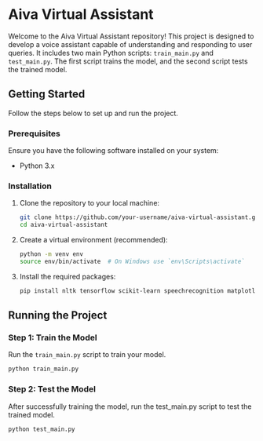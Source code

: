 # Aiva Virtual Assistant

Welcome to the Aiva Virtual Assistant repository! This project is designed to develop a voice assistant capable of understanding and responding to user queries. It includes two main Python scripts: `train_main.py` and `test_main.py`. The first script trains the model, and the second script tests the trained model.

## Getting Started

Follow the steps below to set up and run the project.

### Prerequisites

Ensure you have the following software installed on your system:
- Python 3.x

### Installation

1. Clone the repository to your local machine:
    ```bash
    git clone https://github.com/your-username/aiva-virtual-assistant.git
    cd aiva-virtual-assistant
    ```

2. Create a virtual environment (recommended):
    ```bash
    python -m venv env
    source env/bin/activate  # On Windows use `env\Scripts\activate`
    ```

3. Install the required packages:
    ```bash
    pip install nltk tensorflow scikit-learn speechrecognition matplotlib numpy pyttsx3 customtkinter pillow seaborn pywinstyles
    ```

## Running the Project

### Step 1: Train the Model

Run the `train_main.py` script to train your model.
```bash
python train_main.py
```

### Step 2: Test the Model

After successfully training the model, run the test_main.py script to test the trained model.

```bash
python test_main.py
```
